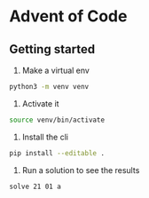 # Advent of Code

## Getting started

1. Make a virtual env

```bash
python3 -m venv venv
```

1. Activate it

```bash
source venv/bin/activate
```

1. Install the cli

```bash
pip install --editable .
```

1. Run a solution to see the results

```bash
solve 21 01 a
```
